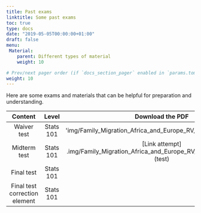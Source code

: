 ```yaml
---
title: Past exams
linktitle: Some past exams
toc: true
type: docs
date: "2019-05-05T00:00:00+01:00"
draft: false
menu:
 Material:
    parent: Different types of material
    weight: 10

# Prev/next pager order (if `docs_section_pager` enabled in `params.toml`)
weight: 10
---
```


Here are some exams and materials that can be helpful for preparation and understanding. 

Content | Level | Download the PDF |
:--------------:|:-----:|:-------------:
Waiver test     | Stats 101 |   'img/Family_Migration_Africa_and_Europe_RV_JMP_last_version.pdf'
Midterm test    | Stats 101 |  [Link attempt] .img/Family_Migration_Africa_and_Europe_RV_JMP_last_version.pdf (test)
Final test      | Stats 101 |   
Final test correction element | Stats 101 |   





